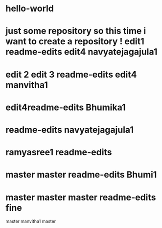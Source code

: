 # hello-world
just some repository
so this time i want to create a repository !
edit1
readme-edits
edit4
navyatejagajula1
=======
edit 2
edit 3
 readme-edits
edit4
manvitha1
=======
edit4readme-edits
Bhumika1
=======
 readme-edits
navyatejagajula1
=======
ramyasree1
 readme-edits
=======
 master
master
readme-edits
Bhumi1
=======
 master
 master
 master
 readme-edits
fine
=======
 master
manvitha1
 master
